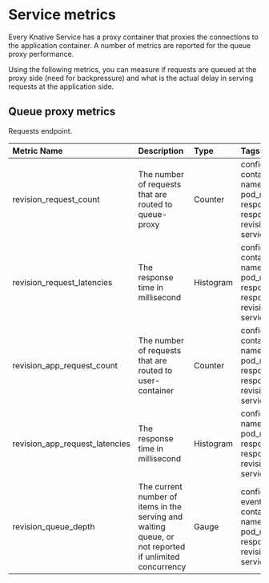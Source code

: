 # Service metrics

Every Knative Service has a proxy container that proxies the connections to the application container. A number of metrics are reported for the queue proxy performance.

Using the following metrics, you can measure if requests are queued at the proxy side (need for backpressure) and what is the actual delay in serving requests at the application side.

## Queue proxy metrics

Requests endpoint.

| Metric Name | Description | Type | Tags | Unit | Status |
|:-|:-|:-|:-|:-|:-|
| revision_request_count | The number of requests that are routed to queue-proxy | Counter | configuration_name<br>container_name<br>namespace_name<br>pod_name<br>response_code<br>response_code_class<br>revision_name<br>service_name | Dimensionless | Stable |
| revision_request_latencies | The response time in millisecond | Histogram | configuration_name<br>container_name<br>namespace_name<br>pod_name<br>response_code<br>response_code_class<br>revision_name<br>service_name |  Milliseconds | Stable |
| revision_app_request_count | The number of requests that are routed to user-container | Counter | configuration_name<br>container_name<br>namespace_name<br>pod_name<br>response_code<br>response_code_class<br>revision_name<br>service_name | Dimensionless | Stable |
| revision_app_request_latencies | The response time in millisecond |  Histogram | configuration_name<br>namespace_name<br>pod_name<br>response_code<br>response_code_class<br>revision_name<br>service_name | Milliseconds | Stable |
| revision_queue_depth | The current number of items in the serving and waiting queue, or not reported if unlimited concurrency | Gauge | configuration_name<br>event-display<br>container_name<br>namespace_name<br>pod_name<br>response_code_class<br>revision_name<br>service_name | Dimensionless | Stable |
